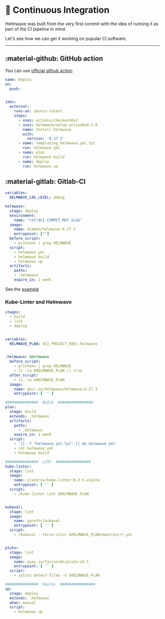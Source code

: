 # 🧋 Continuous Integration

Helmwave was built from the very first commit with the idea of running it as part of the CI pipeline in mind.

Let's see how we can get it working on popular CI software.

--- 

## :material-github: GitHub action

You can use [official github action](https://github.com/marketplace/actions/helmwave-installer)

```yaml
name: Deploy
on:
  push:


jobs:
  external:
    runs-on: ubuntu-latest
    steps:
      - uses: actions/checkout@v2
      - uses: helmwave/setup-action@v0.2.0
        name: Install helmwave
        with:
          version: '0.27.3'
      - name: templating helmwave.yml.tpl  
        run: helmwave yml
      - name: plan
        run: helmwave build
      - name: deploy
        run: helmwave up
```

## :material-gitlab: Gitlab-CI

```yaml
variables:
  HELMWAVE_LOG_LEVEL: debug

helmwave:
  stage: deploy
  environment:
    name: "ref/$CI_COMMIT_REF_SLUG"
  image:
    name: diamon/helmwave:0.27.3
    entrypoint: [""]
  before_script:
    - printenv | grep HELMWAVE
  script:
    - helmwave yml
    - helmwave build
    - helmwave up
  artifacts:
    paths:
    - .helmwave
    expire_in: 2 week
```

See  the [example](../examples/apps-per-ns/#cicd-with-gitlab-ci)


###  Kube-Linter and Helmwave

```yaml
stages:
  - build
  - lint
  - deploy


variables:
  HELMWAVE_PLAN: $CI_PROJECT_DIR/.helmwave


.helmwave: &helmwave
  before_script:
    - printenv | grep HELMWAVE
    - ls -la $HELMWAVE_PLAN || true
  after_script:
    - ls -la $HELMWAVE_PLAN
  image:
    name: ghcr.io/helmwave/helmwave:0.27.3
    entrypoint: [ '' ]

###############  BUILD  ################
plan:
  stage: build
  extends: .helmwave
  artifacts:
    paths:
      - .helmwave
    expire_in: 1 week
  script:
    - '[[ -f "helmwave.yml.tpl" ]] && helmwave yml'
    - cat helmwave.yml
    - helmwave build

###############  LINT  ################
kube-linter:
  stage: lint
  image:
    name: stackrox/kube-linter:0.2.5-alpine
    entrypoint: [ '' ]
  script:
    - /kube-linter lint $HELMWAVE_PLAN


kubeval:
  stage: lint
  image:
    name: garethr/kubeval
    entrypoint: [ '' ]
  script:
    - /kubeval --force-color $HELMWAVE_PLAN/manifest/*.yml


pluto:
  stage: lint
  image:
    name: quay.io/fairwinds/pluto:v5.1
    entrypoint: [ '' ]
  script:
    - /pluto detect-files -d $HELMWAVE_PLAN

###############  Deploy  ################
up:
  stage: deploy
  extends: .helmwave
  when: manual
  script:
    - helmwave up
```